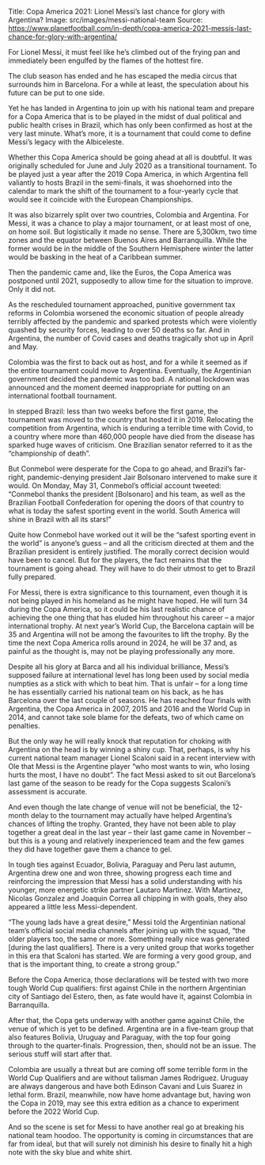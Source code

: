 Title: Copa America 2021: Lionel Messi’s last chance for glory with Argentina?
Image: src/images/messi-national-team
Source: https://www.planetfootball.com/in-depth/copa-america-2021-messis-last-chance-for-glory-with-argentina/

For Lionel Messi, it must feel like he’s climbed out of the frying pan and immediately been engulfed by the flames of the hottest fire.<br>

The club season has ended and he has escaped the media circus that surrounds him in Barcelona. For a while at least, the speculation about his future can be put to one side.<br>

Yet he has landed in Argentina to join up with his national team and prepare for a Copa America that is to be played in the midst of dual political and public health crises in Brazil, which has only been confirmed as host at the very last minute. What’s more, it is a tournament that could come to define Messi’s legacy with the Albiceleste.<br>

Whether this Copa America should be going ahead at all is doubtful. It was originally scheduled for June and July 2020 as a transitional tournament. To be played just a year after the 2019 Copa America, in which Argentina fell valiantly to hosts Brazil in the semi-finals, it was shoehorned into the calendar to mark the shift of the tournament to a four-yearly cycle that would see it coincide with the European Championships.<br>

It was also bizarrely split over two countries, Colombia and Argentina. For Messi, it was a chance to play a major tournament, or at least most of one, on home soil. But logistically it made no sense. There are 5,300km, two time zones and the equator between Buenos Aires and Barranquilla. While the former would be in the middle of the Southern Hemisphere winter the latter would be basking in the heat of a Caribbean summer.<br>

Then the pandemic came and, like the Euros, the Copa America was postponed until 2021, supposedly to allow time for the situation to improve. Only it did not.<br>

As the rescheduled tournament approached, punitive government tax reforms in Colombia worsened the economic situation of people already terribly affected by the pandemic and sparked protests which were violently quashed by security forces, leading to over 50 deaths so far. And in Argentina, the number of Covid cases and deaths tragically shot up in April and May.<br>

Colombia was the first to back out as host, and for a while it seemed as if the entire tournament could move to Argentina. Eventually, the Argentinian government decided the pandemic was too bad. A national lockdown was announced and the moment deemed inappropriate for putting on an international football tournament.<br>

In stepped Brazil: less than two weeks before the first game, the tournament was moved to the country that hosted it in 2019. Relocating the competition from Argentina, which is enduring a terrible time with Covid, to a country where more than 460,000 people have died from the disease has sparked huge waves of criticism. One Brazilian senator referred to it as the “championship of death”.<br>

But Conmebol were desperate for the Copa to go ahead, and Brazil’s far-right, pandemic-denying president Jair Bolsonaro intervened to make sure it would. On Monday, May 31, Conmebol’s official account tweeted: “Conmebol thanks the president [Bolsonaro] and his team, as well as the Brazilian Football Confederation for opening the doors of that country to what is today the safest sporting event in the world. South America will shine in Brazil with all its stars!”

Quite how Conmebol have worked out it will be the “safest sporting event in the world” is anyone’s guess – and all the criticism directed at them and the Brazilian president is entirely justified. The morally correct decision would have been to cancel. But for the players, the fact remains that the tournament is going ahead. They will have to do their utmost to get to Brazil fully prepared.

For Messi, there is extra significance to this tournament, even though it is not being played in his homeland as he might have hoped. He will turn 34 during the Copa America, so it could be his last realistic chance of achieving the one thing that has eluded him throughout his career – a major international trophy.
At next year’s World Cup, the Barcelona captain will be 35 and Argentina will not be among the favourites to lift the trophy. By the time the next Copa America rolls around in 2024, he will be 37 and, as painful as the thought is, may not be playing professionally any more.

Despite all his glory at Barca and all his individual brilliance, Messi’s supposed failure at international level has long been used by social media numpties as a stick with which to beat him. That is unfair – for a long time he has essentially carried his national team on his back, as he has Barcelona over the last couple of seasons. He has reached four finals with Argentina, the Copa America in 2007, 2015 and 2016 and the World Cup in 2014, and cannot take sole blame for the defeats, two of which came on penalties.

But the only way he will really knock that reputation for choking with Argentina on the head is by winning a shiny cup. That, perhaps, is why his current national team manager Lionel Scaloni said in a recent interview with Ole that Messi is the Argentine player “who most wants to win, who losing hurts the most, I have no doubt”. The fact Messi asked to sit out Barcelona’s last game of the season to be ready for the Copa suggests Scaloni’s assessment is accurate.

And even though the late change of venue will not be beneficial, the 12-month delay to the tournament may actually have helped Argentina’s chances of lifting the trophy. Granted, they have not been able to play together a great deal in the last year – their last game came in November – but this is a young and relatively inexperienced team and the few games they did have together gave them a chance to gel.

In tough ties against Ecuador, Bolivia, Paraguay and Peru last autumn, Argentina drew one and won three, showing progress each time and reinforcing the impression that Messi has a solid understanding with his younger, more energetic strike partner Lautaro Martinez. With Martinez, Nicolas Gonzalez and Joaquin Correa all chipping in with goals, they also appeared a little less Messi-dependent.

“The young lads have a great desire,” Messi told the Argentinian national team’s official social media channels after joining up with the squad, “the older players too, the same or more. Something really nice was generated [during the last qualifiers]. There is a very united group that works together in this era that Scaloni has started. We are forming a very good group, and that is the important thing, to create a strong group.”<br>

Before the Copa America, those declarations will be tested with two more tough World Cup qualifiers: first against Chile in the northern Argentinian city of Santiago del Estero, then, as fate would have it, against Colombia in Barranquilla.

After that, the Copa gets underway with another game against Chile, the venue of which is yet to be defined. Argentina are in a five-team group that also features Bolivia, Uruguay and Paraguay, with the top four going through to the quarter-finals. Progression, then, should not be an issue. The serious stuff will start after that.

Colombia are usually a threat but are coming off some terrible form in the World Cup Qualifiers and are without talisman James Rodriguez. Uruguay are always dangerous and have both Edinson Cavani and Luis Suarez in lethal form. Brazil, meanwhile, now have home advantage but, having won the Copa in 2019, may see this extra edition as a chance to experiment before the 2022 World Cup.

And so the scene is set for Messi to have another real go at breaking his national team hoodoo. The opportunity is coming in circumstances that are far from ideal, but that will surely not diminish his desire to finally hit a high note with the sky blue and white shirt.<br>